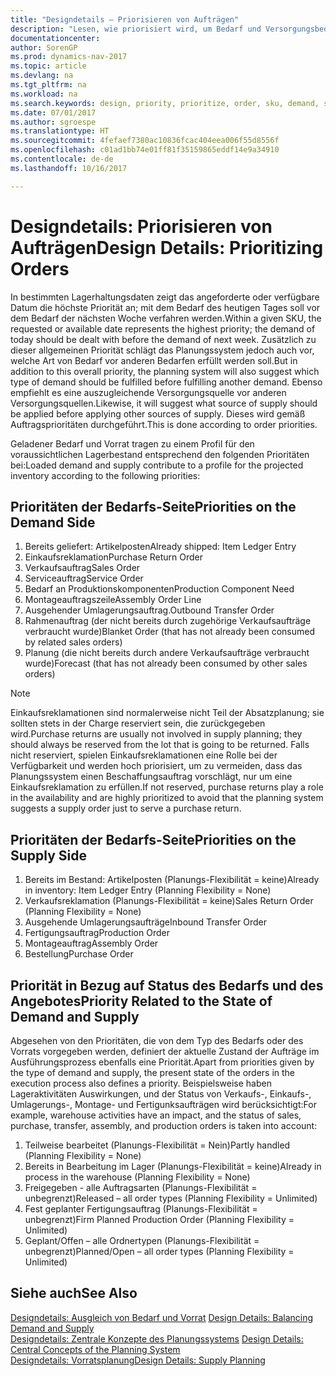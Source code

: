 ```yaml
---
title: "Designdetails – Priorisieren von Aufträgen"
description: "Lesen, wie priorisiert wird, um Bedarf und Versorgungsbedarf zu erfüllen."
documentationcenter: 
author: SorenGP
ms.prod: dynamics-nav-2017
ms.topic: article
ms.devlang: na
ms.tgt_pltfrm: na
ms.workload: na
ms.search.keywords: design, priority, prioritize, order, sku, demand, supply
ms.date: 07/01/2017
ms.author: sgroespe
ms.translationtype: HT
ms.sourcegitcommit: 4fefaef7380ac10836fcac404eea006f55d8556f
ms.openlocfilehash: c01ad1bb74e01ff81f35159865eddf14e9a34910
ms.contentlocale: de-de
ms.lasthandoff: 10/16/2017

---
```

# <a name="design-details-prioritizing-orders"></a><span data-ttu-id="a079e-103">Designdetails: Priorisieren von Aufträgen</span><span class="sxs-lookup"><span data-stu-id="a079e-103">Design Details: Prioritizing Orders</span></span>
<span data-ttu-id="a079e-104">In bestimmten Lagerhaltungsdaten zeigt das angeforderte oder verfügbare Datum die höchste Priorität an; mit dem Bedarf des heutigen Tages soll vor dem Bedarf der nächsten Woche verfahren werden.</span><span class="sxs-lookup"><span data-stu-id="a079e-104">Within a given SKU, the requested or available date represents the highest priority; the demand of today should be dealt with before the demand of next week.</span></span> <span data-ttu-id="a079e-105">Zusätzlich zu dieser allgemeinen Priorität schlägt das Planungssystem jedoch auch vor, welche Art von Bedarf vor anderen Bedarfen erfüllt werden soll.</span><span class="sxs-lookup"><span data-stu-id="a079e-105">But in addition to this overall priority, the planning system will also suggest which type of demand should be fulfilled before fulfilling another demand.</span></span> <span data-ttu-id="a079e-106">Ebenso empfiehlt es eine auszugleichende Versorgungsquelle vor anderen Versorgungsquellen.</span><span class="sxs-lookup"><span data-stu-id="a079e-106">Likewise, it will suggest what source of supply should be applied before applying other sources of supply.</span></span> <span data-ttu-id="a079e-107">Dieses wird gemäß Auftragsprioritäten durchgeführt.</span><span class="sxs-lookup"><span data-stu-id="a079e-107">This is done according to order priorities.</span></span>  
  
<span data-ttu-id="a079e-108">Geladener Bedarf und Vorrat tragen zu einem Profil für den voraussichtlichen Lagerbestand entsprechend den folgenden Prioritäten bei:</span><span class="sxs-lookup"><span data-stu-id="a079e-108">Loaded demand and supply contribute to a profile for the projected inventory according to the following priorities:</span></span>  
  
## <a name="priorities-on-the-demand-side"></a><span data-ttu-id="a079e-109">Prioritäten der Bedarfs-Seite</span><span class="sxs-lookup"><span data-stu-id="a079e-109">Priorities on the Demand Side</span></span>  
1. <span data-ttu-id="a079e-110">Bereits geliefert: Artikelposten</span><span class="sxs-lookup"><span data-stu-id="a079e-110">Already shipped: Item Ledger Entry</span></span>  
2. <span data-ttu-id="a079e-111">Einkaufsreklamation</span><span class="sxs-lookup"><span data-stu-id="a079e-111">Purchase Return Order</span></span>  
3. <span data-ttu-id="a079e-112">Verkaufsauftrag</span><span class="sxs-lookup"><span data-stu-id="a079e-112">Sales Order</span></span>  
4. <span data-ttu-id="a079e-113">Serviceauftrag</span><span class="sxs-lookup"><span data-stu-id="a079e-113">Service Order</span></span>  
5. <span data-ttu-id="a079e-114">Bedarf an Produktionskomponenten</span><span class="sxs-lookup"><span data-stu-id="a079e-114">Production Component Need</span></span>  
6. <span data-ttu-id="a079e-115">Montageauftragszeile</span><span class="sxs-lookup"><span data-stu-id="a079e-115">Assembly Order Line</span></span>  
7. <span data-ttu-id="a079e-116">Ausgehender Umlagerungsauftrag.</span><span class="sxs-lookup"><span data-stu-id="a079e-116">Outbound Transfer Order</span></span>  
8. <span data-ttu-id="a079e-117">Rahmenauftrag (der nicht bereits durch zugehörige Verkaufsaufträge verbraucht wurde)</span><span class="sxs-lookup"><span data-stu-id="a079e-117">Blanket Order (that has not already been consumed by related sales orders)</span></span>  
9. <span data-ttu-id="a079e-118">Planung (die nicht bereits durch andere Verkaufsaufträge verbraucht wurde)</span><span class="sxs-lookup"><span data-stu-id="a079e-118">Forecast (that has not already been consumed by other sales orders)</span></span>  
  
> [!NOTE]  
>  <span data-ttu-id="a079e-119">Einkaufsreklamationen sind normalerweise nicht Teil der Absatzplanung; sie sollten stets in der Charge reserviert sein, die zurückgegeben wird.</span><span class="sxs-lookup"><span data-stu-id="a079e-119">Purchase returns are usually not involved in supply planning; they should always be reserved from the lot that is going to be returned.</span></span> <span data-ttu-id="a079e-120">Falls nicht reserviert, spielen Einkaufsreklamationen eine Rolle bei der Verfügbarkeit und werden hoch priorisiert, um zu vermeiden, dass das Planungssystem einen Beschaffungsauftrag vorschlägt, nur um eine Einkaufsreklamation zu erfüllen.</span><span class="sxs-lookup"><span data-stu-id="a079e-120">If not reserved, purchase returns play a role in the availability and are highly prioritized to avoid that the planning system suggests a supply order just to serve a purchase return.</span></span>  
  
## <a name="priorities-on-the-supply-side"></a><span data-ttu-id="a079e-121">Prioritäten der Bedarfs-Seite</span><span class="sxs-lookup"><span data-stu-id="a079e-121">Priorities on the Supply Side</span></span>  
1. <span data-ttu-id="a079e-122">Bereits im Bestand: Artikelposten (Planungs-Flexibilität = keine)</span><span class="sxs-lookup"><span data-stu-id="a079e-122">Already in inventory: Item Ledger Entry (Planning Flexibility = None)</span></span>  
2. <span data-ttu-id="a079e-123">Verkaufsreklamation (Planungs-Flexibilität = keine)</span><span class="sxs-lookup"><span data-stu-id="a079e-123">Sales Return Order (Planning Flexibility = None)</span></span>  
3. <span data-ttu-id="a079e-124">Ausgehende Umlagerungsaufträge</span><span class="sxs-lookup"><span data-stu-id="a079e-124">Inbound Transfer Order</span></span>  
4. <span data-ttu-id="a079e-125">Fertigungsauftrag</span><span class="sxs-lookup"><span data-stu-id="a079e-125">Production Order</span></span>  
5. <span data-ttu-id="a079e-126">Montageauftrag</span><span class="sxs-lookup"><span data-stu-id="a079e-126">Assembly Order</span></span>  
6. <span data-ttu-id="a079e-127">Bestellung</span><span class="sxs-lookup"><span data-stu-id="a079e-127">Purchase Order</span></span>  
  
## <a name="priority-related-to-the-state-of-demand-and-supply"></a><span data-ttu-id="a079e-128">Priorität in Bezug auf Status des Bedarfs und des Angebotes</span><span class="sxs-lookup"><span data-stu-id="a079e-128">Priority Related to the State of Demand and Supply</span></span>  
<span data-ttu-id="a079e-129">Abgesehen von den Prioritäten, die von dem Typ des Bedarfs oder des Vorrats vorgegeben werden, definiert der aktuelle Zustand der Aufträge im Ausführungsprozess ebenfalls eine Priorität.</span><span class="sxs-lookup"><span data-stu-id="a079e-129">Apart from priorities given by the type of demand and supply, the present state of the orders in the execution process also defines a priority.</span></span> <span data-ttu-id="a079e-130">Beispielsweise haben Lageraktivitäten Auswirkungen, und der Status von Verkaufs-, Einkaufs-, Umlagerungs-, Montage- und Fertigunksaufträgen wird berücksichtigt:</span><span class="sxs-lookup"><span data-stu-id="a079e-130">For example, warehouse activities have an impact, and the status of sales, purchase, transfer, assembly, and production orders is taken into account:</span></span>  
  
1. <span data-ttu-id="a079e-131">Teilweise bearbeitet (Planungs-Flexibilität = Nein)</span><span class="sxs-lookup"><span data-stu-id="a079e-131">Partly handled (Planning Flexibility = None)</span></span>  
2. <span data-ttu-id="a079e-132">Bereits in Bearbeitung im Lager (Planungs-Flexibilität = keine)</span><span class="sxs-lookup"><span data-stu-id="a079e-132">Already in process in the warehouse (Planning Flexibility = None)</span></span>  
3. <span data-ttu-id="a079e-133">Freigegeben - alle Auftragsarten (Planungs-Flexibilität = unbegrenzt)</span><span class="sxs-lookup"><span data-stu-id="a079e-133">Released – all order types (Planning Flexibility = Unlimited)</span></span>  
4. <span data-ttu-id="a079e-134">Fest geplanter Fertigungsauftrag (Planungs-Flexibilität = unbegrenzt)</span><span class="sxs-lookup"><span data-stu-id="a079e-134">Firm Planned Production Order (Planning Flexibility = Unlimited)</span></span>  
5. <span data-ttu-id="a079e-135">Geplant/Offen – alle Ordnertypen (Planungs-Flexibilität = unbegrenzt)</span><span class="sxs-lookup"><span data-stu-id="a079e-135">Planned/Open – all order types (Planning Flexibility = Unlimited)</span></span>  
  
## <a name="see-also"></a><span data-ttu-id="a079e-136">Siehe auch</span><span class="sxs-lookup"><span data-stu-id="a079e-136">See Also</span></span>  
<span data-ttu-id="a079e-137">[Designdetails: Ausgleich von Bedarf und Vorrat](design-details-balancing-demand-and-supply.md) </span><span class="sxs-lookup"><span data-stu-id="a079e-137">[Design Details: Balancing Demand and Supply](design-details-balancing-demand-and-supply.md) </span></span>  
<span data-ttu-id="a079e-138">[Designdetails: Zentrale Konzepte des Planungssystems](design-details-central-concepts-of-the-planning-system.md) </span><span class="sxs-lookup"><span data-stu-id="a079e-138">[Design Details: Central Concepts of the Planning System](design-details-central-concepts-of-the-planning-system.md) </span></span>  
[<span data-ttu-id="a079e-139">Designdetails: Vorratsplanung</span><span class="sxs-lookup"><span data-stu-id="a079e-139">Design Details: Supply Planning</span></span>](design-details-supply-planning.md)
